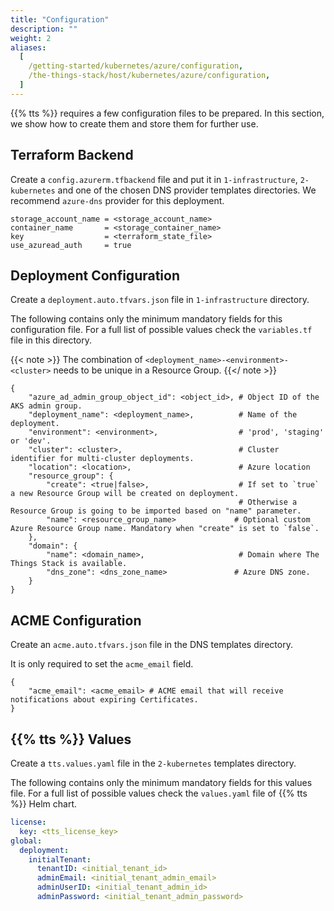 ```yaml
---
title: "Configuration"
description: ""
weight: 2
aliases:
  [
    /getting-started/kubernetes/azure/configuration,
    /the-things-stack/host/kubernetes/azure/configuration,
  ]
---
```


{{% tts %}} requires a few configuration files to be prepared. In this section, we show how to create them and store them for further use.

<!--more-->

## Terraform Backend

Create a `config.azurerm.tfbackend` file and put it in `1-infrastructure`, `2-kubernetes` and one of the chosen DNS provider templates directories. We recommend `azure-dns` provider for this deployment.

```
storage_account_name = <storage_account_name>
container_name       = <storage_container_name>
key                  = <terraform_state_file>
use_azuread_auth     = true
```

## Deployment Configuration

Create a `deployment.auto.tfvars.json` file in `1-infrastructure` directory.

The following contains only the minimum mandatory fields for this configuration file. For a full list of possible values check the `variables.tf` file in this directory.

{{< note >}}
The combination of `<deployment_name>-<environment>-<cluster>` needs to be unique in a Resource Group.
{{</ note >}}

```
{
    "azure_ad_admin_group_object_id": <object_id>, # Object ID of the AKS admin group.
    "deployment_name": <deployment_name>,          # Name of the deployment.
    "environment": <environment>,                  # 'prod', 'staging' or 'dev'.
    "cluster": <cluster>,                          # Cluster identifier for multi-cluster deployments.
    "location": <location>,                        # Azure location
    "resource_group": {
        "create": <true|false>,                    # If set to `true` a new Resource Group will be created on deployment.
                                                   # Otherwise a Resource Group is going to be imported based on "name" parameter.
        "name": <resource_group_name>             # Optional custom Azure Resource Group name. Mandatory when "create" is set to `false`.
    },
    "domain": {
        "name": <domain_name>,                     # Domain where The Things Stack is available.
        "dns_zone": <dns_zone_name>               # Azure DNS zone.
    }
}
```

## ACME Configuration

Create an `acme.auto.tfvars.json` file in the DNS templates directory.

It is only required to set the `acme_email` field.

```
{
    "acme_email": <acme_email> # ACME email that will receive notifications about expiring Certificates.
}
```

## {{% tts %}} Values

Create a `tts.values.yaml` file in the `2-kubernetes` templates directory.

The following contains only the minimum mandatory fields for this values file. For a full list of possible values check the `values.yaml` file of {{% tts %}} Helm chart.

```yaml
license:
  key: <tts_license_key>
global:
  deployment:
    initialTenant:
      tenantID: <initial_tenant_id>
      adminEmail: <initial_tenant_admin_email>
      adminUserID: <initial_tenant_admin_id>
      adminPassword: <initial_tenant_admin_password>
```
